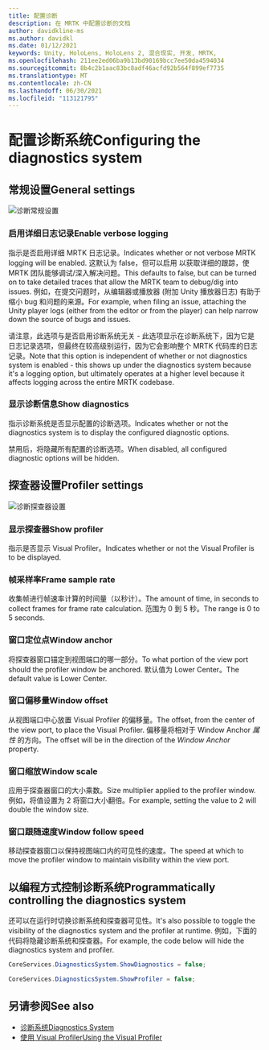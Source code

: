 ```yaml
---
title: 配置诊断
description: 在 MRTK 中配置诊断的文档
author: davidkline-ms
ms.author: davidkl
ms.date: 01/12/2021
keywords: Unity, HoloLens, HoloLens 2, 混合现实, 开发, MRTK,
ms.openlocfilehash: 211ee2ed06ba9b13bd90169bcc7ee50da4594034
ms.sourcegitcommit: 8b4c2b1aac83bc8adf46acfd92b564f899ef7735
ms.translationtype: MT
ms.contentlocale: zh-CN
ms.lasthandoff: 06/30/2021
ms.locfileid: "113121795"
---
```

# <a name="configuring-the-diagnostics-system"></a><span data-ttu-id="671b0-104">配置诊断系统</span><span class="sxs-lookup"><span data-stu-id="671b0-104">Configuring the diagnostics system</span></span>

## <a name="general-settings"></a><span data-ttu-id="671b0-105">常规设置</span><span class="sxs-lookup"><span data-stu-id="671b0-105">General settings</span></span>

![诊断常规设置](../images/diagnostics/DiagnosticsGeneralSettings.png)

### <a name="enable-verbose-logging"></a><span data-ttu-id="671b0-107">启用详细日志记录</span><span class="sxs-lookup"><span data-stu-id="671b0-107">Enable verbose logging</span></span>

<span data-ttu-id="671b0-108">指示是否启用详细 MRTK 日志记录。</span><span class="sxs-lookup"><span data-stu-id="671b0-108">Indicates whether or not verbose MRTK logging will be enabled.</span></span> <span data-ttu-id="671b0-109">这默认为 false，但可以启用 以获取详细的跟踪，使 MRTK 团队能够调试/深入解决问题。</span><span class="sxs-lookup"><span data-stu-id="671b0-109">This defaults to false, but can be turned on to take detailed traces that allow the MRTK team to debug/dig into issues.</span></span> <span data-ttu-id="671b0-110">例如，在提交问题时，从编辑器或播放器 (附加 Unity 播放器日志) 有助于缩小 bug 和问题的来源。</span><span class="sxs-lookup"><span data-stu-id="671b0-110">For example, when filing an issue, attaching the Unity player logs (either from the editor or from the player) can help narrow down the source of bugs and issues.</span></span>

<span data-ttu-id="671b0-111">请注意，此选项与是否启用诊断系统无关 - 此选项显示在诊断系统下，因为它是日志记录选项，但最终在较高级别运行，因为它会影响整个 MRTK 代码库的日志记录。</span><span class="sxs-lookup"><span data-stu-id="671b0-111">Note that this option is independent of whether or not diagnostics system is enabled - this shows up under the diagnostics system because it's a logging option, but ultimately operates at a higher level because it affects logging across the entire MRTK codebase.</span></span>

### <a name="show-diagnostics"></a><span data-ttu-id="671b0-112">显示诊断信息</span><span class="sxs-lookup"><span data-stu-id="671b0-112">Show diagnostics</span></span>

<span data-ttu-id="671b0-113">指示诊断系统是否显示配置的诊断选项。</span><span class="sxs-lookup"><span data-stu-id="671b0-113">Indicates whether or not the diagnostics system is to display the configured diagnostic options.</span></span>

<span data-ttu-id="671b0-114">禁用后，将隐藏所有配置的诊断选项。</span><span class="sxs-lookup"><span data-stu-id="671b0-114">When disabled, all configured diagnostic options will be hidden.</span></span>

## <a name="profiler-settings"></a><span data-ttu-id="671b0-115">探查器设置</span><span class="sxs-lookup"><span data-stu-id="671b0-115">Profiler settings</span></span>

![诊断探查器设置](../images/diagnostics/DiagnosticsProfilerSettings.png)

### <a name="show-profiler"></a><span data-ttu-id="671b0-117">显示探查器</span><span class="sxs-lookup"><span data-stu-id="671b0-117">Show profiler</span></span>

<span data-ttu-id="671b0-118">指示是否显示 Visual Profiler。</span><span class="sxs-lookup"><span data-stu-id="671b0-118">Indicates whether or not the Visual Profiler is to be displayed.</span></span>

### <a name="frame-sample-rate"></a><span data-ttu-id="671b0-119">帧采样率</span><span class="sxs-lookup"><span data-stu-id="671b0-119">Frame sample rate</span></span>

<span data-ttu-id="671b0-120">收集帧进行帧速率计算的时间量（以秒计）。</span><span class="sxs-lookup"><span data-stu-id="671b0-120">The amount of time, in seconds to collect frames for frame rate calculation.</span></span> <span data-ttu-id="671b0-121">范围为 0 到 5 秒。</span><span class="sxs-lookup"><span data-stu-id="671b0-121">The range is 0 to 5 seconds.</span></span>

### <a name="window-anchor"></a><span data-ttu-id="671b0-122">窗口定位点</span><span class="sxs-lookup"><span data-stu-id="671b0-122">Window anchor</span></span>

<span data-ttu-id="671b0-123">将探查器窗口锚定到视图端口的哪一部分。</span><span class="sxs-lookup"><span data-stu-id="671b0-123">To what portion of the view port should the profiler window be anchored.</span></span> <span data-ttu-id="671b0-124">默认值为 Lower Center。</span><span class="sxs-lookup"><span data-stu-id="671b0-124">The default value is Lower Center.</span></span>

### <a name="window-offset"></a><span data-ttu-id="671b0-125">窗口偏移量</span><span class="sxs-lookup"><span data-stu-id="671b0-125">Window offset</span></span>

<span data-ttu-id="671b0-126">从视图端口中心放置 Visual Profiler 的偏移量。</span><span class="sxs-lookup"><span data-stu-id="671b0-126">The offset, from the center of the view port, to place the Visual Profiler.</span></span> <span data-ttu-id="671b0-127">偏移量将相对于 Window Anchor *属性* 的方向。</span><span class="sxs-lookup"><span data-stu-id="671b0-127">The offset will be in the direction of the *Window Anchor* property.</span></span>

### <a name="window-scale"></a><span data-ttu-id="671b0-128">窗口缩放</span><span class="sxs-lookup"><span data-stu-id="671b0-128">Window scale</span></span>

<span data-ttu-id="671b0-129">应用于探查器窗口的大小乘数。</span><span class="sxs-lookup"><span data-stu-id="671b0-129">Size multiplier applied to the profiler window.</span></span> <span data-ttu-id="671b0-130">例如，将值设置为 2 将窗口大小翻倍。</span><span class="sxs-lookup"><span data-stu-id="671b0-130">For example, setting the value to 2 will double the window size.</span></span>

### <a name="window-follow-speed"></a><span data-ttu-id="671b0-131">窗口跟随速度</span><span class="sxs-lookup"><span data-stu-id="671b0-131">Window follow speed</span></span>

<span data-ttu-id="671b0-132">移动探查器窗口以保持视图端口内的可见性的速度。</span><span class="sxs-lookup"><span data-stu-id="671b0-132">The speed at which to move the profiler window to maintain visibility within the view port.</span></span>

## <a name="programmatically-controlling-the-diagnostics-system"></a><span data-ttu-id="671b0-133">以编程方式控制诊断系统</span><span class="sxs-lookup"><span data-stu-id="671b0-133">Programmatically controlling the diagnostics system</span></span>

<span data-ttu-id="671b0-134">还可以在运行时切换诊断系统和探查器可见性。</span><span class="sxs-lookup"><span data-stu-id="671b0-134">It's also possible to toggle the visibility of the diagnostics system and the profiler at runtime.</span></span> <span data-ttu-id="671b0-135">例如，下面的代码将隐藏诊断系统和探查器。</span><span class="sxs-lookup"><span data-stu-id="671b0-135">For example, the code below will hide the diagnostics system and profiler.</span></span>

```c#
CoreServices.DiagnosticsSystem.ShowDiagnostics = false;

CoreServices.DiagnosticsSystem.ShowProfiler = false;
```

## <a name="see-also"></a><span data-ttu-id="671b0-136">另请参阅</span><span class="sxs-lookup"><span data-stu-id="671b0-136">See also</span></span>

- [<span data-ttu-id="671b0-137">诊断系统</span><span class="sxs-lookup"><span data-stu-id="671b0-137">Diagnostics System</span></span>](diagnostics-system-getting-started.md)
- [<span data-ttu-id="671b0-138">使用 Visual Profiler</span><span class="sxs-lookup"><span data-stu-id="671b0-138">Using the Visual Profiler</span></span>](using-visual-profiler.md)
